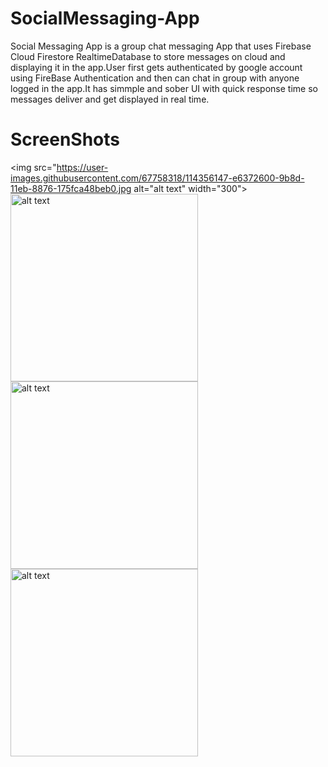 # SocialMessaging-App
Social Messaging App is a group chat messaging App that uses Firebase Cloud Firestore RealtimeDatabase to store messages on cloud and displaying it in the app.User first gets authenticated by google account using FireBase Authentication and then can chat in group with anyone logged in the app.It has simmple and sober UI with quick response time so messages deliver and get displayed in real time.
# ScreenShots
<img src="https://user-images.githubusercontent.com/67758318/114356147-e6372600-9b8d-11eb-8876-175fca48beb0.jpg alt="alt text" width="300">   <img src="https://user-images.githubusercontent.com/67758318/114356226-fcdd7d00-9b8d-11eb-9f86-448c395e872f.jpg" alt="alt text" width="300">    <img src="https://user-images.githubusercontent.com/67758318/114356299-0f57b680-9b8e-11eb-82f2-bc9cd8908235.jpg" alt="alt text" width="300">    <img src="https://user-images.githubusercontent.com/67758318/114356369-226a8680-9b8e-11eb-9787-84ebd3843aaf.jpg" alt="alt text" width="300">

